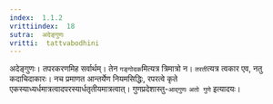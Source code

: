 ```yaml
---
index:  1.1.2
vrittiindex:  18
sutra:  अदेङ्गुणः
vritti:  tattvabodhini 
---
```


अदेङ्गुणः। तपरकरणमिह सर्वार्थम्। तेन `गङ्गोदक`मित्यत्र त्रिमात्रो न। `तरती`त्यत्र त्वकार एव, नतु कदाचिदाकारः। नच प्रमाणत आन्तर्येण नियमसिद्धिः, रपरत्वे कृते एकस्याध्यर्धमात्रत्वादपरस्यार्धतृतीयमात्रत्वात्। गुणप्रदेशास्तु-`आद्गुणः` `अतो गुणे` इत्यादयः।

